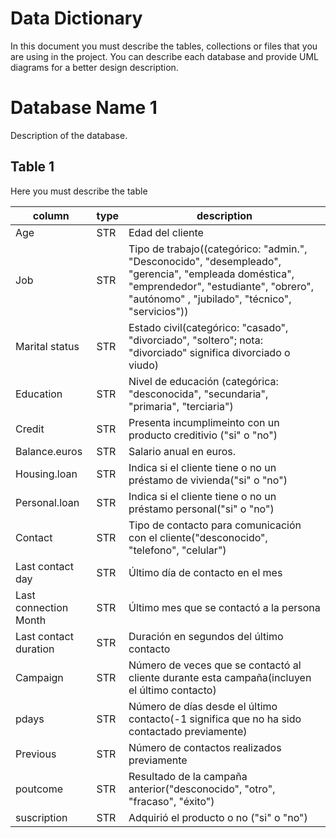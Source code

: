 # Data Dictionary

In this document you must describe the tables, collections or files that you are using in the project. You can describe each database and provide UML diagrams for a better design description.

# Database Name 1

Description of the database.

## Table 1

Here you must describe the table

| column | type | description |
| --- | --- | --- |
| Age | STR | Edad del cliente |
| Job | STR | Tipo de trabajo((categórico: "admin.", "Desconocido", "desempleado", "gerencia", "empleada doméstica", "emprendedor", "estudiante", "obrero", "autónomo" , "jubilado", "técnico", "servicios"))|
| Marital status | STR | Estado civil(categórico: "casado", "divorciado", "soltero"; nota: "divorciado" significa divorciado o viudo)|
| Education | STR | Nivel de educación (categórica: "desconocida", "secundaria", "primaria", "terciaria")|
| Credit | STR | Presenta incumplimeinto con un producto creditivio ("si" o "no")|
| Balance.euros | STR | Salario anual en euros.|
| Housing.loan | STR | Indica si el cliente tiene o no un préstamo de vivienda("si" o "no")|
| Personal.loan | STR |  Indica si el cliente tiene o no un préstamo personal("si" o "no")|
| Contact | STR | Tipo de contacto para comunicación con el cliente("desconocido", "telefono", "celular")|
| Last contact day | STR | Último día de contacto en el mes |
| Last connection Month | STR | Último mes que se contactó a la persona |
| Last contact duration | STR | Duración en segundos del último contacto |
| Campaign | STR | Número de veces que se contactó al cliente durante esta campaña(incluyen el último contacto)|
| pdays | STR | Número de días desde el último contacto(-1 significa que no ha sido contactado previamente)|
| Previous | STR | Número de contactos realizados previamente| 
| poutcome | STR | Resultado de la campaña anterior("desconocido", "otro", "fracaso", "éxito")|
| suscription | STR | Adquirió el producto o no ("si" o "no")|
